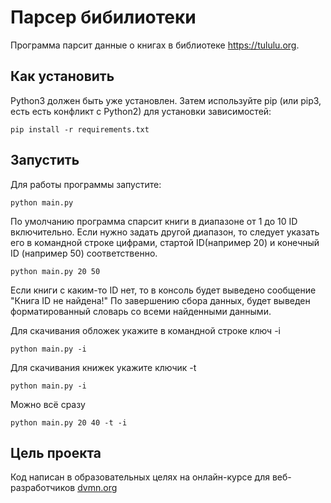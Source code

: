 # Парсер бибилиотеки


Программа парсит данные о книгах в библиотеке https://tululu.org. 


## Как установить

Python3 должен быть уже установлен. Затем используйте pip (или pip3, есть есть конфликт с Python2) для установки зависимостей:

```
pip install -r requirements.txt
```



## Запустить


Для работы программы запустите:

```
python main.py
```

По умолчанию программа спарсит книги в диапазоне от 1 до 10 ID включительно.
Если нужно задать другой диапазон, то следует указать его в командной строке цифрами, стартой ID(например 20) и конечный ID (например 50) соответственно.

```
python main.py 20 50
```
Если книги с каким-то ID нет, то в консоль будет выведено сообщение "Книга ID не найдена!"
По завершению сбора данных, будет выведен форматированный словарь со всеми найденными данными.

Для скачивания обложек укажите в командной строке ключ -i

```
python main.py -i
```

Для скачивания книжек укажите ключик -t

```
python main.py -i
```

Можно всё сразу

```
python main.py 20 40 -t -i
```

## Цель проекта

Код написан в образовательных целях на онлайн-курсе для веб-разработчиков [dvmn.org](dvmn.org)